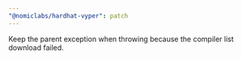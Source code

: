 ```yaml
---
"@nomiclabs/hardhat-vyper": patch
---
```


Keep the parent exception when throwing because the compiler list download failed.
